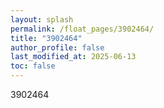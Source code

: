 ```yaml
---
layout: splash
permalink: /float_pages/3902464/
title: "3902464"
author_profile: false
last_modified_at: 2025-06-13
toc: false
---
```

 
3902464
